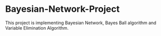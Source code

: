 # Bayesian-Network-Project
This project is implementing Bayesian Network, Bayes Ball algorithm and Variable Elimination Algorithm.
